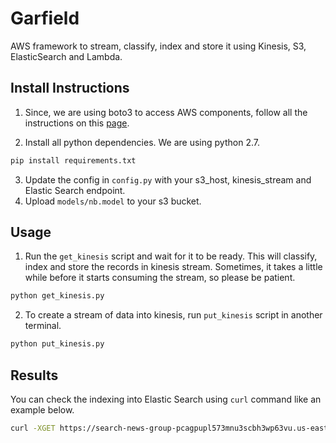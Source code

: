 # Garfield
AWS framework to stream, classify, index and store it using Kinesis, S3, ElasticSearch and Lambda.

[1]: http://boto3.readthedocs.io/en/latest/guide/quickstart.html#configuration
## Install Instructions

1. Since, we are using boto3 to access AWS components, follow all the instructions on this [page][1].

2. Install all python dependencies. We are using python 2.7.
```bash
pip install requirements.txt
```
3. Update the config in `config.py` with your s3_host, kinesis_stream and Elastic Search endpoint.
4. Upload `models/nb.model` to your s3 bucket.

## Usage
1. Run the `get_kinesis` script and wait for it to be ready. This will classify, index and store the records in kinesis stream. Sometimes, it takes a little while before it starts consuming the stream, so please be patient.
```python
python get_kinesis.py
```
2. To create a stream of data into kinesis, run `put_kinesis` script in another terminal.
```python
python put_kinesis.py
```

## Results
You can check the indexing into Elastic Search using `curl` command like an example below.
```bash
curl -XGET https://search-news-group-pcagpupl573mnu3scbh3wp63vu.us-east-1.es.amazonaws.com/news/news/_search?pretty\&q=category:comp.graphics
```
